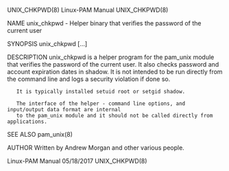 UNIX_CHKPWD(8)                             Linux-PAM Manual                             UNIX_CHKPWD(8)

NAME
       unix_chkpwd - Helper binary that verifies the password of the current user

SYNOPSIS
       unix_chkpwd [...]

DESCRIPTION
       unix_chkpwd is a helper program for the pam_unix module that verifies the password of the
       current user. It also checks password and account expiration dates in shadow. It is not
       intended to be run directly from the command line and logs a security violation if done so.

       It is typically installed setuid root or setgid shadow.

       The interface of the helper - command line options, and input/output data format are internal
       to the pam_unix module and it should not be called directly from applications.

SEE ALSO
       pam_unix(8)

AUTHOR
       Written by Andrew Morgan and other various people.

Linux-PAM Manual                              05/18/2017                                UNIX_CHKPWD(8)
